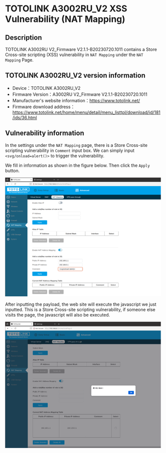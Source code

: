 # TOTOLINK A3002RU_V2 XSS Vulnerability (NAT Mapping)
## Description

TOTOLINK A3002RU V2_Firmware V2.1.1-B20230720.1011 contains a Store Cross-site scripting (XSS) vulnerability in `NAT Mapping` under the `NAT Mapping` Page.

## TOTOLINK A3002RU_V2 version information

- Device：TOTOLINK A3002RU_V2
- Firmware Version：A3002RU V2_Firmware V2.1.1-B20230720.1011
- Manufacturer's website information：https://www.totolink.net/ 
- Firmware download address：https://www.totolink.net/home/menu/detail/menu_listtpl/download/id/181/ids/36.html

## Vulnerability information

In the settings under the `NAT Mapping` page, there is a Store Cross-site scripting vulnerability in `Comment` input box. We can simply input `<svg/onload=alert()>` to trigger the vulnerability.

We fill in information as shown in the figure below. Then click the `Apply` button.

![1.png](imgs/1.png)

After inputting the payload, the web site will execute the javascript we just inputted. This is a Store Cross-site scripting vulnerability, if someone else visits the page, the javascript will also be executed.

![2.png](imgs/2.png)

